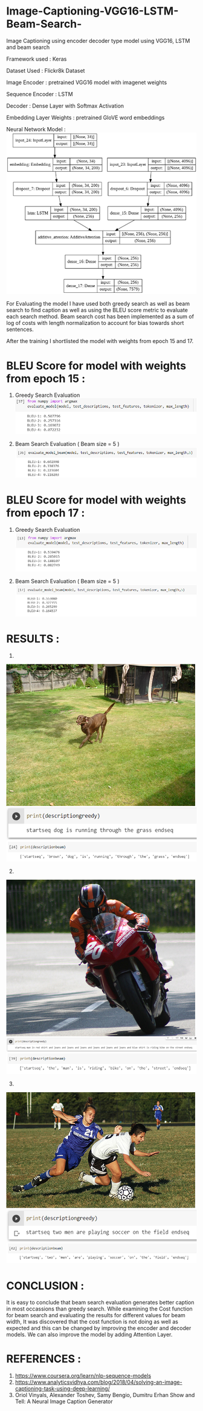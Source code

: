 # Image-Captioning-VGG16-LSTM-Beam-Search-
Image Captioning using encoder decoder type model using VGG16, LSTM and beam search

Framework used : Keras

Dataset Used : Flickr8k Dataset

Image Encoder : pretrained VGG16 model with imagenet weights

Sequence Encoder : LSTM

Decoder : Dense Layer with Softmax Activation

Embedding Layer Weights : pretrained GloVE word embeddings

Neural Network Model : 
![Model](Images/model.png)

For Evaluating the model I have used both greedy search as well as beam search to find caption 
as well as using the BLEU score metric to evaluate each search method. Beam search cost has been implemented as a sum of log
of costs with length normalization to account for bias towards short sentences.

After the training I shortlisted the model with weights from epoch 15 and 17.

# BLEU Score for model with weights from epoch 15 : 

1. Greedy Search Evaluation 
![15-greedy](Images/14-greedy-BLEU.PNG)

2. Beam Search Evaluation ( Beam size = 5 )
![15-beam](Images/14-beam-BLEU.PNG)

# BLEU Score for model with weights from epoch 17 : 

1. Greedy Search Evaluation 
![17-greedy](Images/16-greedy-BLEU.PNG)

2. Beam Search Evaluation ( Beam size = 5 )
![17-beam](Images/16-beam-BLEU.PNG)

# RESULTS : 

1.
![image1](Images/image1.jpg)
![image11](Images/image1-greedy.PNG)
![image12](Images/image1-beam.PNG)

2.
![image2](Images/image2.jpg)
![image21](Images/image2-greedy.PNG)
![image22](Images/image2-beam.PNG)

3.
![image3](Images/image3.jpg)
![image31](Images/image3-greedy.PNG)
![image32](Images/image3-beam.PNG)

# CONCLUSION : 
It is easy to conclude that beam search evaluation generates better caption in most occassions than greedy search.
While examining the Cost function for beam search and evaluating the results for different values for beam width, It was 
discovered that the cost function is not doing as well as expected and this can be changed by improving the encoder and decoder models.
We can also improve the model by adding Attention Layer.

# REFERENCES : 

1. https://www.coursera.org/learn/nlp-sequence-models
2. https://www.analyticsvidhya.com/blog/2018/04/solving-an-image-captioning-task-using-deep-learning/
3. Oriol Vinyals, Alexander Toshev, Samy Bengio, Dumitru Erhan Show and Tell: A Neural Image Caption Generator

